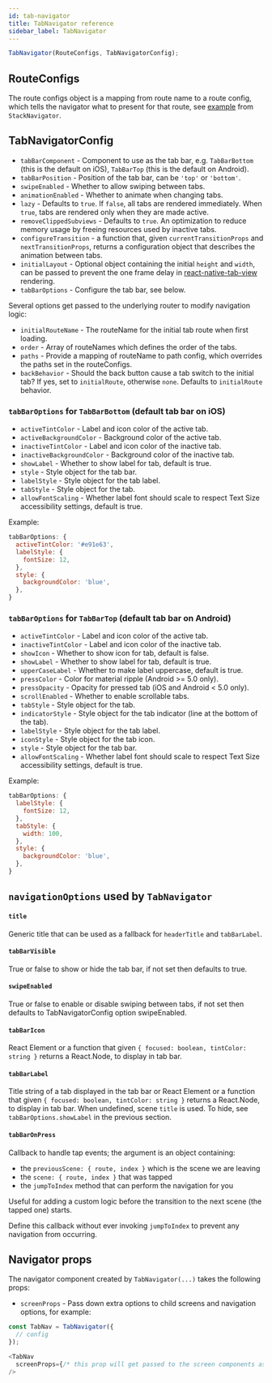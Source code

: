 ```yaml
---
id: tab-navigator
title: TabNavigator reference
sidebar_label: TabNavigator
---
```


```js
TabNavigator(RouteConfigs, TabNavigatorConfig);
```

## RouteConfigs

The route configs object is a mapping from route name to a route config, which tells the navigator what to present for that route, see [example](stack-navigator.md#routeconfigs) from `StackNavigator`.

## TabNavigatorConfig

- `tabBarComponent` - Component to use as the tab bar, e.g. `TabBarBottom`
  (this is the default on iOS), `TabBarTop`
  (this is the default on Android).
- `tabBarPosition` - Position of the tab bar, can be `'top'` or `'bottom'`.
- `swipeEnabled` - Whether to allow swiping between tabs.
- `animationEnabled` - Whether to animate when changing tabs.
- `lazy` - Defaults to `true`. If `false`, all tabs are rendered immediately. When `true`, tabs are rendered only when they are made active.
- `removeClippedSubviews` - Defaults to `true`. An optimization to reduce memory usage by freeing resources used by inactive tabs.
- `configureTransition` - a function that, given `currentTransitionProps` and `nextTransitionProps`, returns a configuration object that describes the animation between tabs.
- `initialLayout` - Optional object containing the initial `height` and `width`, can be passed to prevent the one frame delay in [react-native-tab-view](https://github.com/react-navigation/react-navigation/tree/main/packages/react-native-tab-view#avoid-one-frame-delay) rendering.
- `tabBarOptions` - Configure the tab bar, see below.

Several options get passed to the underlying router to modify navigation logic:

- `initialRouteName` - The routeName for the initial tab route when first loading.
- `order` - Array of routeNames which defines the order of the tabs.
- `paths` - Provide a mapping of routeName to path config, which overrides the paths set in the routeConfigs.
- `backBehavior` - Should the back button cause a tab switch to the initial tab? If yes, set to `initialRoute`, otherwise `none`. Defaults to `initialRoute` behavior.

### `tabBarOptions` for `TabBarBottom` (default tab bar on iOS)

- `activeTintColor` - Label and icon color of the active tab.
- `activeBackgroundColor` - Background color of the active tab.
- `inactiveTintColor` - Label and icon color of the inactive tab.
- `inactiveBackgroundColor` - Background color of the inactive tab.
- `showLabel` - Whether to show label for tab, default is true.
- `style` - Style object for the tab bar.
- `labelStyle` - Style object for the tab label.
- `tabStyle` - Style object for the tab.
- `allowFontScaling` - Whether label font should scale to respect Text Size accessibility settings, default is true.

Example:

```js
tabBarOptions: {
  activeTintColor: '#e91e63',
  labelStyle: {
    fontSize: 12,
  },
  style: {
    backgroundColor: 'blue',
  },
}
```

### `tabBarOptions` for `TabBarTop` (default tab bar on Android)

- `activeTintColor` - Label and icon color of the active tab.
- `inactiveTintColor` - Label and icon color of the inactive tab.
- `showIcon` - Whether to show icon for tab, default is false.
- `showLabel` - Whether to show label for tab, default is true.
- `upperCaseLabel` - Whether to make label uppercase, default is true.
- `pressColor` - Color for material ripple (Android >= 5.0 only).
- `pressOpacity` - Opacity for pressed tab (iOS and Android < 5.0 only).
- `scrollEnabled` - Whether to enable scrollable tabs.
- `tabStyle` - Style object for the tab.
- `indicatorStyle` - Style object for the tab indicator (line at the bottom of the tab).
- `labelStyle` - Style object for the tab label.
- `iconStyle` - Style object for the tab icon.
- `style` - Style object for the tab bar.
- `allowFontScaling` - Whether label font should scale to respect Text Size accessibility settings, default is true.

Example:

```js
tabBarOptions: {
  labelStyle: {
    fontSize: 12,
  },
  tabStyle: {
    width: 100,
  },
  style: {
    backgroundColor: 'blue',
  },
}
```

## `navigationOptions` used by `TabNavigator`

#### `title`

Generic title that can be used as a fallback for `headerTitle` and `tabBarLabel`.

#### `tabBarVisible`

True or false to show or hide the tab bar, if not set then defaults to true.

#### `swipeEnabled`

True or false to enable or disable swiping between tabs, if not set then defaults to TabNavigatorConfig option swipeEnabled.

#### `tabBarIcon`

React Element or a function that given `{ focused: boolean, tintColor: string }` returns a React.Node, to display in tab bar.

#### `tabBarLabel`

Title string of a tab displayed in the tab bar or React Element or a function that given `{ focused: boolean, tintColor: string }` returns a React.Node, to display in tab bar. When undefined, scene `title` is used. To hide, see `tabBarOptions.showLabel` in the previous section.

#### `tabBarOnPress`

Callback to handle tap events; the argument is an object containing:

- the `previousScene: { route, index }` which is the scene we are leaving
- the `scene: { route, index }` that was tapped
- the `jumpToIndex` method that can perform the navigation for you

Useful for adding a custom logic before the transition to the next scene (the tapped one) starts.

Define this callback without ever invoking `jumpToIndex` to prevent any navigation from occurring.

## Navigator props

The navigator component created by `TabNavigator(...)` takes the following props:

- `screenProps` - Pass down extra options to child screens and navigation options, for example:

```js
const TabNav = TabNavigator({
  // config
});

<TabNav
  screenProps={/* this prop will get passed to the screen components as this.props.screenProps */}
/>
```
